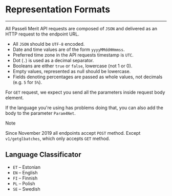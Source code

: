 # Representation Formats
---
All Passeli Merit API requests are composed of `JSON` and delivered as an HTTP request to the endpoint URL.

  - All `JSON` should be `UTF-8` encoded.
  - Date and time values are of the form `yyyyMMddHHmmss`.
  - Preferred time zone in the API requests timestamp is `UTC`.
  - Dot (`.`) is used as a decimal separator.
  - Booleans are either `true` or `false`, lowercase (not 1 or 0).
  - Empty values, represented as null should be lowercase.
  - Fields denoting percentages are passed as whole values, not decimals (e.g. `5` for `5%`).

For `GET` request, we expect you send all the parameters inside request body element. 

If the language you're using has problems doing that, you can also add the body to the parameter `Param4Net`.

> [!NOTE]
> Since November 2019 all endpoints accept `POST` method. Except `v1/getglbatches`, which only accepts `GET` method.

## Language Classificator

  - `ET` – Estonian
  - `EN` – English
  - `FI` – Finnish
  - `PL` – Polish
  - `SE` – Swedish
